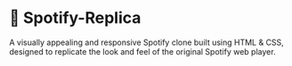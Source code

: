 # 🎵 Spotify-Replica
A visually appealing and responsive Spotify clone built using HTML & CSS, designed to replicate the look and feel of the original Spotify web player.

